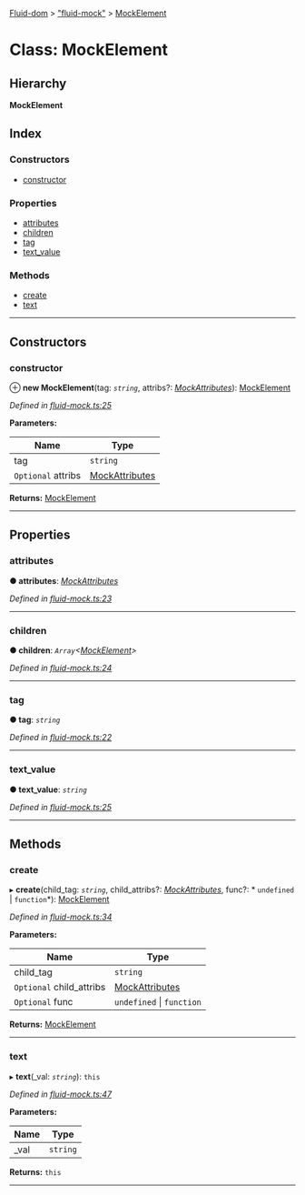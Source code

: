 [Fluid-dom](../README.md) > ["fluid-mock"](../modules/_fluid_mock_.md) > [MockElement](../classes/_fluid_mock_.mockelement.md)

# Class: MockElement

## Hierarchy

**MockElement**

## Index

### Constructors

* [constructor](_fluid_mock_.mockelement.md#constructor)

### Properties

* [attributes](_fluid_mock_.mockelement.md#attributes)
* [children](_fluid_mock_.mockelement.md#children)
* [tag](_fluid_mock_.mockelement.md#tag)
* [text_value](_fluid_mock_.mockelement.md#text_value)

### Methods

* [create](_fluid_mock_.mockelement.md#create)
* [text](_fluid_mock_.mockelement.md#text)

---

## Constructors

<a id="constructor"></a>

###  constructor

⊕ **new MockElement**(tag: *`string`*, attribs?: *[MockAttributes](../interfaces/_fluid_mock_.mockattributes.md)*): [MockElement](_fluid_mock_.mockelement.md)

*Defined in [fluid-mock.ts:25](https://github.com/WazzaMo/fluid-dom/blob/0ae4ee4/src/fluid-mock.ts#L25)*

**Parameters:**

| Name | Type |
| ------ | ------ |
| tag | `string` |
| `Optional` attribs | [MockAttributes](../interfaces/_fluid_mock_.mockattributes.md) |

**Returns:** [MockElement](_fluid_mock_.mockelement.md)

___

## Properties

<a id="attributes"></a>

###  attributes

**● attributes**: *[MockAttributes](../interfaces/_fluid_mock_.mockattributes.md)*

*Defined in [fluid-mock.ts:23](https://github.com/WazzaMo/fluid-dom/blob/0ae4ee4/src/fluid-mock.ts#L23)*

___
<a id="children"></a>

###  children

**● children**: *`Array`<[MockElement](_fluid_mock_.mockelement.md)>*

*Defined in [fluid-mock.ts:24](https://github.com/WazzaMo/fluid-dom/blob/0ae4ee4/src/fluid-mock.ts#L24)*

___
<a id="tag"></a>

###  tag

**● tag**: *`string`*

*Defined in [fluid-mock.ts:22](https://github.com/WazzaMo/fluid-dom/blob/0ae4ee4/src/fluid-mock.ts#L22)*

___
<a id="text_value"></a>

###  text_value

**● text_value**: *`string`*

*Defined in [fluid-mock.ts:25](https://github.com/WazzaMo/fluid-dom/blob/0ae4ee4/src/fluid-mock.ts#L25)*

___

## Methods

<a id="create"></a>

###  create

▸ **create**(child_tag: *`string`*, child_attribs?: *[MockAttributes](../interfaces/_fluid_mock_.mockattributes.md)*, func?: * `undefined` &#124; `function`*): [MockElement](_fluid_mock_.mockelement.md)

*Defined in [fluid-mock.ts:34](https://github.com/WazzaMo/fluid-dom/blob/0ae4ee4/src/fluid-mock.ts#L34)*

**Parameters:**

| Name | Type |
| ------ | ------ |
| child_tag | `string` |
| `Optional` child_attribs | [MockAttributes](../interfaces/_fluid_mock_.mockattributes.md) |
| `Optional` func |  `undefined` &#124; `function`|

**Returns:** [MockElement](_fluid_mock_.mockelement.md)

___
<a id="text"></a>

###  text

▸ **text**(_val: *`string`*): `this`

*Defined in [fluid-mock.ts:47](https://github.com/WazzaMo/fluid-dom/blob/0ae4ee4/src/fluid-mock.ts#L47)*

**Parameters:**

| Name | Type |
| ------ | ------ |
| _val | `string` |

**Returns:** `this`

___


